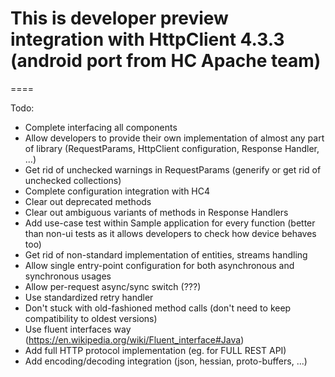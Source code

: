 # This is developer preview integration with HttpClient 4.3.3 (android port from HC Apache team)
====

Todo:

  - Complete interfacing all components
  - Allow developers to provide their own implementation of almost any part of library (RequestParams, HttpClient configuration, Response Handler, ...)
  - Get rid of unchecked warnings in RequestParams (generify or get rid of unchecked collections)
  - Complete configuration integration with HC4
  - Clear out deprecated methods
  - Clear out ambiguous variants of methods in Response Handlers
  - Add use-case test within Sample application for every function (better than non-ui tests as it allows developers to check how device behaves too)
  - Get rid of non-standard implementation of entities, streams handling
  - Allow single entry-point configuration for both asynchronous and synchronous usages
  - Allow per-request async/sync switch (???)
  - Use standardized retry handler
  - Don't stuck with old-fashioned method calls (don't need to keep compatibility to oldest versions)
  - Use fluent interfaces way (https://en.wikipedia.org/wiki/Fluent_interface#Java)
  - Add full HTTP protocol implementation (eg. for FULL REST API)
  - Add encoding/decoding integration (json, hessian, proto-buffers, ...)

